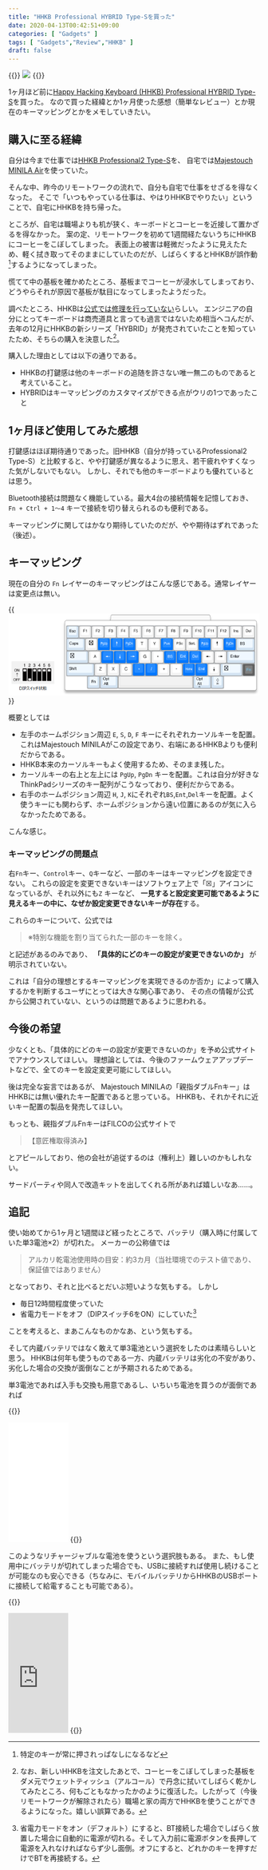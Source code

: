 ```yaml
---
title: "HHKB Professional HYBRID Type-Sを買った"
date: 2020-04-13T00:42:51+09:00
categories: [ "Gadgets" ]
tags: [ "Gadgets","Review","HHKB" ]
draft: false
---
```


{{<rawhtml>}}
<a target="_blank"  href="https://www.amazon.co.jp/gp/product/B082TQK2SB/ref=as_li_tl?ie=UTF8&camp=247&creative=1211&creativeASIN=B082TQK2SB&linkCode=as2&tag=h1g00d-22&linkId=22397e096072672c94ff6b313312caa3"><img border="0" src="//ws-fe.amazon-adsystem.com/widgets/q?_encoding=UTF8&MarketPlace=JP&ASIN=B082TQK2SB&ServiceVersion=20070822&ID=AsinImage&WS=1&Format=_SL250_&tag=h1g00d-22" ></a><img src="//ir-jp.amazon-adsystem.com/e/ir?t=h1g00d-22&l=am2&o=9&a=B082TQK2SB" width="1" height="1" border="0" alt="" style="border:none !important; margin:0px !important;" />
{{</rawhtml>}}

1ヶ月ほど前に[Happy Hacking Keyboard (HHKB) Professional HYBRID Type-S](https://www.amazon.co.jp/gp/product/B082TQK2SB/ref=as_li_tl?ie=UTF8&camp=247&creative=1211&creativeASIN=B082TQK2SB&linkCode=as2&tag=h1g00d-22&linkId=21f40dc63d372375ef0f963aa94ecdbe)を買った。
なので買った経緯とか1ヶ月使った感想（簡単なレビュー）とか現在のキーマッピングとかをメモしていきたい。

<!--more-->

## 購入に至る経緯

自分は今まで仕事では[HHKB Professional2 Type-S](https://www.amazon.co.jp/gp/product/B07K9DVP46/ref=as_li_tl?ie=UTF8&camp=247&creative=1211&creativeASIN=B07K9DVP46&linkCode=as2&tag=h1g00d-22&linkId=e7bb893313be076d4f63e0b8d7c9b96e)を、
自宅では[Majestouch MINILA Air](https://www.amazon.co.jp/gp/product/B00F3V846I/ref=as_li_tl?ie=UTF8&camp=247&creative=1211&creativeASIN=B00F3V846I&linkCode=as2&tag=h1g00d-22&linkId=ef61bdb049e59c2d98fdaf10203ce1a0)を使っていた。

そんな中、昨今のリモートワークの流れで、自分も自宅で仕事をせざるを得なくなった。
そこで「いつもやっている仕事は、やはりHHKBでやりたい」ということで、自宅にHHKBを持ち帰った。

ところが、自宅は職場よりも机が狭く、キーボードとコーヒーを近接して置かざるを得なかった。
案の定、リモートワークを初めて1週間経たないうちにHHKBにコーヒーをこぼしてしまった。
表面上の被害は軽微だったように見えたため、軽く拭き取ってそのままにしていたのだが、しばらくするとHHKBが誤作動[^1]するようになってしまった。

[^1]:特定のキーが常に押されっぱなしになるなど

慌てて中の基板を確かめたところ、基板までコーヒーが浸水してしまっており、
どうやらそれが原因で基板が駄目になってしまったようだった。

調べたところ、HHKBは[公式では修理を行っていない](https://faq.pfu.jp/faq/show/3106?category_id=166&site_domain=hhkb)らしい。
エンジニアの自分にとってキーボードは商売道具と言っても過言ではないため相当ヘコんだが、
去年の12月にHHKBの新シリーズ「HYBRID」が発売されていたことを知っていたため、そちらの購入を決意した[^2]。

[^2]:なお、新しいHHKBを注文したあとで、コーヒーをこぼしてしまった基板をダメ元でウェットティッシュ（アルコール）で丹念に拭いてしばらく乾かしてみたところ、何もごともなかったかのように復活した。したがって（今後リモートワークが解除されたら）職場と家の両方でHHKBを使うことができるようになった。嬉しい誤算である。

購入した理由としては以下の通りである。

- HHKBの打鍵感は他のキーボードの追随を許さない唯一無二のものであると考えていること。
- HYBRIDはキーマッピングのカスタマイズができる点がウリの1つであったこと

## 1ヶ月ほど使用してみた感想

打鍵感はほぼ期待通りであった。旧HHKB（自分が持っているProfessional2 Type-S）と比較すると、やや打鍵感が異なるように思え、若干疲れやすくなった気がしないでもない。
しかし、それでも他のキーボードよりも優れているとは思う。

Bluetooth接続は問題なく機能している。最大4台の接続情報を記憶しておき、`Fn + Ctrl + 1～4` キーで接続を切り替えられるのも便利である。

キーマッピングに関してはかなり期待していたのだが、やや期待はずれであった（後述）。

## キーマッピング

現在の自分の `Fn` レイヤーのキーマッピングはこんな感じである。通常レイヤーは変更点は無い。

{{<img src="HHKB.png" alt="現在のキーマッピング"/>}}

概要としては

- 左手のホームポジション周辺 `E`, `S`, `D`, `F` キーにそれぞれカーソルキーを配置。これはMajestouch MINILAがこの設定であり、右端にあるHHKBよりも便利だからである。
- HHKB本来のカーソルキーもよく使用するため、そのまま残した。
- カーソルキーの右上と左上には `PgUp`, `PgDn` キーを配置。これは自分が好きなThinkPadシリーズのキー配列がこうなっており、便利だからである。
- 右手のホームポジション周辺 `H`, `J`, `K`にそれぞれ`BS`,`Ent`,`Del`キーを配置。よく使うキーにも関わらず、ホームポジションから遠い位置にあるのが気に入らなかったためである。

こんな感じ。

### キーマッピングの問題点

右`Fn`キー、`Control`キー、`Q`キーなど、一部のキーはキーマッピングを設定できない。
これらの設定を変更できないキーはソフトウェア上で「☒」アイコンになっているが、それ以外にも`Z` キーなど、
**一見すると設定変更可能であるように見えるキーの中に、なぜか設定変更できないキーが存在**する。

これらのキーについて、公式では

>※特別な機能を割り当てられた一部のキーを除く。

と記述があるのみであり、 **「具体的にどのキーの設定が変更できないのか」** が明示されていない。

これは「自分の理想とするキーマッピングを実現できるのか否か」によって購入するかを判断するユーザにとっては大きな関心事であり、
その点の情報が公式から公開されていない、というのは問題であるように思われる。

## 今後の希望

少なくとも、「具体的にどのキーの設定が変更できないのか」を予め公式サイトでアナウンスしてほしい。
理想論としては、今後のファームウェアアップデートなどで、全てのキーを設定変更可能にしてほしい。

後は完全な妄言ではあるが、
Majestouch MINILAの「親指ダブルFnキー」はHHKBには無い優れたキー配置であると思っている。
HHKBも、それかそれに近いキー配置の製品を発売してほしい。

もっとも、親指ダブルFnキーはFILCOの公式サイトで

>【意匠権取得済み】

とアピールしており、他の会社が追従するのは（権利上）難しいのかもしれない。

サードパーティや同人で改造キットを出してくれる所があれば嬉しいなあ……。

## 追記

使い始めてから1ヶ月と1週間ほど経ったところで、バッテリ（購入時に付属していた単3電池×2）が切れた。
メーカーの公称値では

>アルカリ乾電池使用時の目安：約3カ月（当社環境でのテスト値であり、保証値ではありません）

となっており、それと比べるとだいぶ短いような気もする。
しかし
- 毎日12時間程度使っていた
- 省電力モードをオフ（DIPスイッチ6をON）にしていた[^3]

ことを考えると、まあこんなものかなあ、という気もする。

[^3]: 省電力モードをオン（デフォルト）にすると、BT接続した場合でしばらく放置した場合に自動的に電源が切れる。そして入力前に電源ボタンを長押して電源を入れなければならず少し面倒。オフにすると、どれかのキーを押すだけでBTを再接続する。

そして内蔵バッテリではなく敢えて単3電池という選択をしたのは素晴らしいと思う。
HHKBは何年も使うものである一方、内蔵バッテリは劣化の不安があり、劣化した場合の交換が面倒なことが予期されるためである。

単3電池であれば入手も交換も用意であるし、いちいち電池を買うのが面倒であれば

{{<rawhtml>}}
<iframe style="width:120px;height:240px;" marginwidth="0" marginheight="0" scrolling="no" frameborder="0" src="//rcm-fe.amazon-adsystem.com/e/cm?lt1=_blank&bc1=000000&IS2=1&bg1=FFFFFF&fc1=000000&lc1=0000FF&t=h1g00d-22&language=ja_JP&o=9&p=8&l=as4&m=amazon&f=ifr&ref=as_ss_li_til&asins=B07HCSBX4V&linkId=4abdc5509873b82e6a3e2196d58098c2"></iframe>
{{</rawhtml>}}

このようなリチャージャブルな電池を使うという選択肢もある。
また、もし使用中にバッテリが切れてしまった場合でも、USBに接続すれば使用し続けることが可能なのも安心できる（ちなみに、モバイルバッテリからHHKBのUSBポートに接続して給電することも可能である）。

{{<rawhtml>}}
<iframe style="width:120px;height:240px;" marginwidth="0" marginheight="0" scrolling="no" frameborder="0" src="https://rcm-fe.amazon-adsystem.com/e/cm?ref=tf_til&t=h1g00d-22&m=amazon&o=9&p=8&l=as1&IS2=1&detail=1&asins=B082TQK2SB&linkId=0d6a6d0074c27721ea42cd0fd10ce0f9&bc1=000000&lt1=_blank&fc1=333333&lc1=0066c0&bg1=ffffff&f=ifr">
    </iframe>
{{</rawhtml>}}